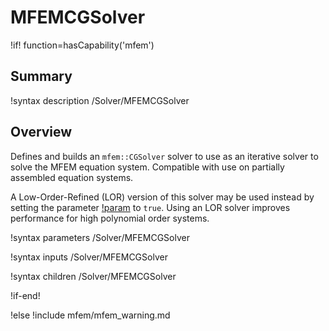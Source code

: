 # MFEMCGSolver

!if! function=hasCapability('mfem')

## Summary

!syntax description /Solver/MFEMCGSolver

## Overview

Defines and builds an `mfem::CGSolver` solver to use as an iterative solver to solve the MFEM
equation system. Compatible with use on partially assembled equation systems.

A Low-Order-Refined (LOR) version of this solver may be used instead by setting the parameter 
[!param](/Solver/MFEMCGSolver/low_order_refined) to `true`. Using an LOR solver improves performance for high polynomial 
order systems.

!syntax parameters /Solver/MFEMCGSolver

!syntax inputs /Solver/MFEMCGSolver

!syntax children /Solver/MFEMCGSolver

!if-end!

!else
!include mfem/mfem_warning.md
